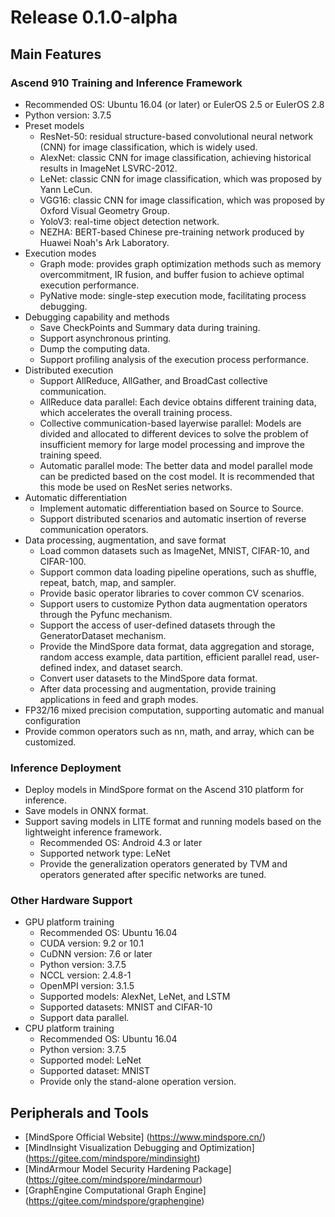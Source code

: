 # Release 0.1.0-alpha

## Main Features

### Ascend 910 Training and Inference Framework
* Recommended OS: Ubuntu 16.04 (or later) or EulerOS 2.5 or EulerOS 2.8
* Python version: 3.7.5
* Preset models
    * ResNet-50: residual structure-based convolutional neural network (CNN) for image classification, which is widely used.
    * AlexNet: classic CNN for image classification, achieving historical results in ImageNet LSVRC-2012.
    * LeNet: classic CNN for image classification, which was proposed by Yann LeCun.
    * VGG16: classic CNN for image classification, which was proposed by Oxford Visual Geometry Group.
    * YoloV3: real-time object detection network.
    * NEZHA: BERT-based Chinese pre-training network produced by Huawei Noah's Ark Laboratory.
* Execution modes
    * Graph mode: provides graph optimization methods such as memory overcommitment, IR fusion, and buffer fusion to achieve optimal execution performance.
    * PyNative mode: single-step execution mode, facilitating process debugging.
* Debugging capability and methods
    * Save CheckPoints and Summary data during training.
    * Support asynchronous printing.
    * Dump the computing data.
    * Support profiling analysis of the execution process performance.
* Distributed execution
    * Support AllReduce, AllGather, and BroadCast collective communication.
    * AllReduce data parallel: Each device obtains different training data, which accelerates the overall training process.
    * Collective communication-based layerwise parallel: Models are divided and allocated to different devices to solve the problem of insufficient memory for large model processing and improve the training speed.
    * Automatic parallel mode: The better data and model parallel mode can be predicted based on the cost model. It is recommended that this mode be used on ResNet series networks.
* Automatic differentiation
    * Implement automatic differentiation based on Source to Source.
    * Support distributed scenarios and automatic insertion of reverse communication operators.
* Data processing, augmentation, and save format
    * Load common datasets such as ImageNet, MNIST, CIFAR-10, and CIFAR-100.
    * Support common data loading pipeline operations, such as shuffle, repeat, batch, map, and sampler.
    * Provide basic operator libraries to cover common CV scenarios.
    * Support users to customize Python data augmentation operators through the Pyfunc mechanism.
    * Support the access of user-defined datasets through the GeneratorDataset mechanism.
    * Provide the MindSpore data format, data aggregation and storage, random access example, data partition, efficient parallel read, user-defined index, and dataset search.
    * Convert user datasets to the MindSpore data format.
    * After data processing and augmentation, provide training applications in feed and graph modes.
* FP32/16 mixed precision computation, supporting automatic and manual configuration
* Provide common operators such as nn, math, and array, which can be customized.

### Inference Deployment
* Deploy models in MindSpore format on the Ascend 310 platform for inference.
* Save models in ONNX format.
* Support saving models in LITE format and running models based on the lightweight inference framework.
    * Recommended OS: Android 4.3 or later
    * Supported network type: LeNet
    * Provide the generalization operators generated by TVM and operators generated after specific networks are tuned.

### Other Hardware Support
* GPU platform training
    * Recommended OS: Ubuntu 16.04
    * CUDA version: 9.2 or 10.1
    * CuDNN version: 7.6 or later
    * Python version: 3.7.5
    * NCCL version: 2.4.8-1
    * OpenMPI version: 3.1.5
    * Supported models: AlexNet, LeNet, and LSTM
    * Supported datasets: MNIST and CIFAR-10
    * Support data parallel.
* CPU platform training
    * Recommended OS: Ubuntu 16.04
    * Python version: 3.7.5
    * Supported model: LeNet
    * Supported dataset: MNIST
    * Provide only the stand-alone operation version.

## Peripherals and Tools
* [MindSpore Official Website] (https://www.mindspore.cn/)
* [MindInsight Visualization Debugging and Optimization] (https://gitee.com/mindspore/mindinsight)
* [MindArmour Model Security Hardening Package] (https://gitee.com/mindspore/mindarmour)
* [GraphEngine Computational Graph Engine] (https://gitee.com/mindspore/graphengine)